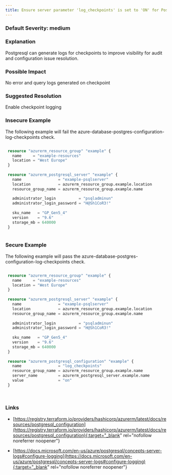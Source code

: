 ```yaml
---
title: Ensure server parameter 'log_checkpoints' is set to 'ON' for PostgreSQL Database Server
---
```


### Default Severity: <span class="severity medium">medium</span>

### Explanation

Postgresql can generate logs for checkpoints to improve visibility for audit and configuration issue resolution.

### Possible Impact
No error and query logs generated on checkpoint

### Suggested Resolution
Enable checkpoint logging


### Insecure Example

The following example will fail the azure-database-postgres-configuration-log-checkpoints check.
```terraform

 resource "azurerm_resource_group" "example" {
   name     = "example-resources"
   location = "West Europe"
 }
 
 resource "azurerm_postgresql_server" "example" {
   name                = "example-psqlserver"
   location            = azurerm_resource_group.example.location
   resource_group_name = azurerm_resource_group.example.name
 
   administrator_login          = "psqladminun"
   administrator_login_password = "H@Sh1CoR3!"
 
   sku_name   = "GP_Gen5_4"
   version    = "9.6"
   storage_mb = 640000
 }
 
```



### Secure Example

The following example will pass the azure-database-postgres-configuration-log-checkpoints check.
```terraform

 resource "azurerm_resource_group" "example" {
   name     = "example-resources"
   location = "West Europe"
 }
 
 resource "azurerm_postgresql_server" "example" {
   name                = "example-psqlserver"
   location            = azurerm_resource_group.example.location
   resource_group_name = azurerm_resource_group.example.name
 
   administrator_login          = "psqladminun"
   administrator_login_password = "H@Sh1CoR3!"
 
   sku_name   = "GP_Gen5_4"
   version    = "9.6"
   storage_mb = 640000
 }
 
 resource "azurerm_postgresql_configuration" "example" {
   name                = "log_checkpoints"
   resource_group_name = azurerm_resource_group.example.name
   server_name         = azurerm_postgresql_server.example.name
   value               = "on"
 }
 
 
```



### Links


- [https://registry.terraform.io/providers/hashicorp/azurerm/latest/docs/resources/postgresql_configuration](https://registry.terraform.io/providers/hashicorp/azurerm/latest/docs/resources/postgresql_configuration){:target="_blank" rel="nofollow noreferrer noopener"}

- [https://docs.microsoft.com/en-us/azure/postgresql/concepts-server-logs#configure-logging](https://docs.microsoft.com/en-us/azure/postgresql/concepts-server-logs#configure-logging){:target="_blank" rel="nofollow noreferrer noopener"}



